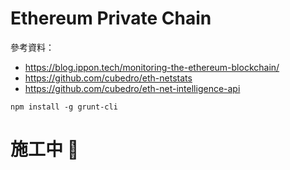 # Ethereum Private Chain

參考資料：

- https://blog.ippon.tech/monitoring-the-ethereum-blockchain/
- https://github.com/cubedro/eth-netstats
- https://github.com/cubedro/eth-net-intelligence-api

```
npm install -g grunt-cli
```

# 施工中 🚧

